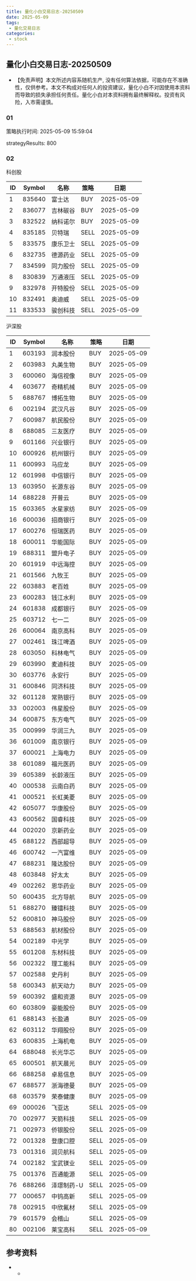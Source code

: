 ```yaml
---
title: 量化小白交易日志-20250509
date: 2025-05-09
tags:
 - 量化交易日志
categories: 
 - stock
---
```


## 量化小白交易日志-20250509

- 【免责声明】本文所述内容系随机生产, 没有任何算法依据，可能存在不准确性，仅供参考。本文不构成对任何人的投资建议，量化小白不对因使用本资料而导致的损失承担任何责任。量化小白对本资料拥有最终解释权。投资有风险，入市需谨慎。

### 01

策略执行时间: 2025-05-09 15:59:04

strategyResults: 800

### 02

科创股

|ID|Symbol|名称|策略|日期|
| ---- | ---- | ---- | ---- | ---- |
|1|835640|富士达|BUY|2025-05-09|
|2|836077|吉林碳谷|BUY|2025-05-09|
|3|832522|纳科诺尔|BUY|2025-05-09|
|4|835185|贝特瑞|SELL|2025-05-09|
|5|833575|康乐卫士|SELL|2025-05-09|
|6|832735|德源药业|SELL|2025-05-09|
|7|834599|同力股份|SELL|2025-05-09|
|8|830839|万通液压|SELL|2025-05-09|
|9|832978|开特股份|SELL|2025-05-09|
|10|832491|奥迪威|SELL|2025-05-09|
|11|833533|骏创科技|SELL|2025-05-09|

沪深股

|ID|Symbol|名称|策略|日期|
| ---- | ---- | ---- | ---- | ---- |
|1|603193|润本股份|BUY|2025-05-09|
|2|603983|丸美生物|BUY|2025-05-09|
|3|600060|海信视像|BUY|2025-05-09|
|4|603677|奇精机械|BUY|2025-05-09|
|5|688767|博拓生物|BUY|2025-05-09|
|6|002194|武汉凡谷|BUY|2025-05-09|
|7|600987|航民股份|BUY|2025-05-09|
|8|688085|三友医疗|BUY|2025-05-09|
|9|601166|兴业银行|BUY|2025-05-09|
|10|600926|杭州银行|BUY|2025-05-09|
|11|600993|马应龙|BUY|2025-05-09|
|12|601998|中信银行|BUY|2025-05-09|
|13|603950|长源东谷|BUY|2025-05-09|
|14|688228|开普云|BUY|2025-05-09|
|15|603365|水星家纺|BUY|2025-05-09|
|16|600036|招商银行|BUY|2025-05-09|
|17|600276|恒瑞医药|BUY|2025-05-09|
|18|600011|华能国际|BUY|2025-05-09|
|19|688311|盟升电子|BUY|2025-05-09|
|20|601919|中远海控|BUY|2025-05-09|
|21|601566|九牧王|BUY|2025-05-09|
|22|603883|老百姓|BUY|2025-05-09|
|23|600283|钱江水利|BUY|2025-05-09|
|24|601838|成都银行|BUY|2025-05-09|
|25|603712|七一二|BUY|2025-05-09|
|26|600064|南京高科|BUY|2025-05-09|
|27|002461|珠江啤酒|BUY|2025-05-09|
|28|603050|科林电气|BUY|2025-05-09|
|29|603990|麦迪科技|BUY|2025-05-09|
|30|603776|永安行|BUY|2025-05-09|
|31|600846|同济科技|BUY|2025-05-09|
|32|601128|常熟银行|BUY|2025-05-09|
|33|002003|伟星股份|BUY|2025-05-09|
|34|600875|东方电气|BUY|2025-05-09|
|35|000999|华润三九|BUY|2025-05-09|
|36|601009|南京银行|BUY|2025-05-09|
|37|600021|上海电力|BUY|2025-05-09|
|38|601089|福元医药|BUY|2025-05-09|
|39|605389|长龄液压|BUY|2025-05-09|
|40|000538|云南白药|BUY|2025-05-09|
|41|000521|长虹美菱|BUY|2025-05-09|
|42|605077|华康股份|BUY|2025-05-09|
|43|600562|国睿科技|BUY|2025-05-09|
|44|002020|京新药业|BUY|2025-05-09|
|45|688122|西部超导|BUY|2025-05-09|
|46|600742|一汽富维|BUY|2025-05-09|
|47|688231|隆达股份|BUY|2025-05-09|
|48|603848|好太太|BUY|2025-05-09|
|49|002262|恩华药业|BUY|2025-05-09|
|50|600435|北方导航|BUY|2025-05-09|
|51|688270|臻镭科技|BUY|2025-05-09|
|52|600810|神马股份|BUY|2025-05-09|
|53|688563|航材股份|BUY|2025-05-09|
|54|002189|中光学|BUY|2025-05-09|
|55|601208|东材科技|BUY|2025-05-09|
|56|002322|理工能科|BUY|2025-05-09|
|57|002588|史丹利|BUY|2025-05-09|
|58|600343|航天动力|BUY|2025-05-09|
|59|600392|盛和资源|BUY|2025-05-09|
|60|603809|豪能股份|BUY|2025-05-09|
|61|688143|长盈通|BUY|2025-05-09|
|62|603112|华翔股份|BUY|2025-05-09|
|63|600835|上海机电|BUY|2025-05-09|
|64|688048|长光华芯|BUY|2025-05-09|
|65|600501|航天晨光|BUY|2025-05-09|
|66|688258|卓易信息|BUY|2025-05-09|
|67|688577|浙海德曼|BUY|2025-05-09|
|68|603579|荣泰健康|BUY|2025-05-09|
|69|000026|飞亚达|SELL|2025-05-09|
|70|002977|天箭科技|SELL|2025-05-09|
|71|002973|侨银股份|SELL|2025-05-09|
|72|001328|登康口腔|SELL|2025-05-09|
|73|001316|润贝航科|SELL|2025-05-09|
|74|002182|宝武镁业|SELL|2025-05-09|
|75|001376|百通能源|SELL|2025-05-09|
|76|688266|泽璟制药-U|SELL|2025-05-09|
|77|000657|中钨高新|SELL|2025-05-09|
|78|002915|中欣氟材|SELL|2025-05-09|
|79|601579|会稽山|SELL|2025-05-09|
|80|002106|莱宝高科|SELL|2025-05-09|

## 参考资料

- -